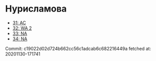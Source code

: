 # Нурисламова
- [31: AC](31.md)
- [32: WA 2](32.md)
- [33: NA](33.md)
- [34: NA](34.md)

Commit: c19022d02d724b662cc56c1adcab6c682216449a
 fetched at: 20201130-171741

